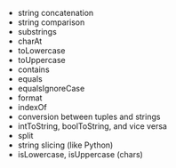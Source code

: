-   string concatenation
-   string comparison
-   substrings
-   charAt
-   toLowercase
-   toUppercase
-   contains
-   equals
-   equalsIgnoreCase
-   format
-   indexOf
-   conversion between tuples and strings
-   intToString, boolToString, and vice versa
-   split
-   string slicing (like Python)
-   isLowercase, isUppercase (chars)
